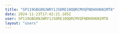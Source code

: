 ```yaml
---
title: "SP119GBG8NJWRY1JSDRE10QQRCMVQFNDHXH6N1MT8"
date: 2024-11-23T17:42:21.185Z
user: SP119GBG8NJWRY1JSDRE10QQRCMVQFNDHXH6N1MT8
layout: "users"
---
```

    